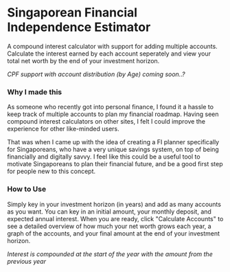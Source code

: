 # Singaporean Financial Independence Estimator

A compound interest calculator with support for adding multiple accounts. Calculate the interest earned by each account seperately and view your total net worth by the end of your investment horizon.

_CPF support with account distribution (by Age) coming soon..?_

### Why I made this

As someone who recently got into personal finance, I found it a hassle to keep track of multiple accounts to plan my financial roadmap. Having seen compound interest calculators on other sites, I felt I could improve the experience for other like-minded users.

That was when I came up with the idea of creating a FI planner specifically for Singaporeans, who have a very unique savings system, on top of being financially and digitally savvy. I feel like this could be a useful tool to motivate Singaporeans to plan their financial future, and be a good first step for people new to this concept.

### How to Use

Simply key in your investment horizon (in years) and add as many accounts as you want. You can key in an initial amount, your monthly deposit, and expected annual interest. When you are ready, click "Calculate Accounts" to see a detailed overview of how much your net worth grows each year, a graph of the accounts, and your final amount at the end of your investment horizon.

_Interest is compounded at the start of the year with the amount from the previous year_
